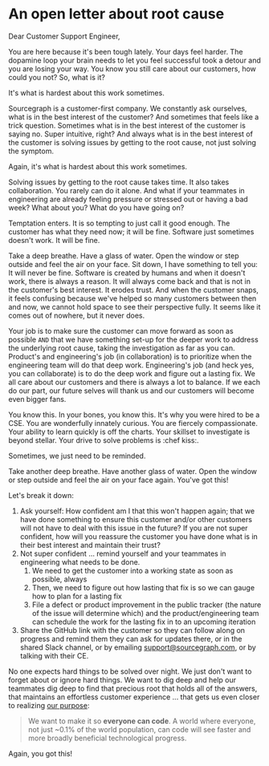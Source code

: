 # An open letter about root cause

Dear Customer Support Engineer,

You are here because it's been tough lately. Your days feel harder. The dopamine loop your brain needs to let you feel successful took a detour and you are losing your way. You know you still care about our customers, how could you not? So, what is it?

It's what is hardest about this work sometimes.

Sourcegraph is a customer-first company. We constantly ask ourselves, what is in the best interest of the customer? And sometimes that feels like a trick question. Sometimes what is in the best interest of the customer is saying no. Super intuitive, right? And always what is in the best interest of the customer is solving issues by getting to the root cause, not just solving the symptom. 

Again, it's what is hardest about this work sometimes.

Solving issues by getting to the root cause takes time. It also takes collaboration. You rarely can do it alone. And what if your teammates in engineering are already feeling pressure or stressed out or having a bad week? What about you? What do you have going on?

Temptation enters. It is so tempting to just call it good enough. The customer has what they need now; it will be fine. Software just sometimes doesn't work. It will be fine. 

Take a deep breathe. Have a glass of water. Open the window or step outside and feel the air on your face. Sit down, I have something to tell you: It will never be fine. Software is created by humans and when it doesn't work, there is always a reason. It will always come back and that is not in the customer's best interest. It erodes trust. And when the customer snaps, it feels confusing because we've helped so many customers between then and now, we cannot hold space to see their perspective fully. It seems like it comes out of nowhere, but it never does. 

Your job is to make sure the customer can move forward as soon as possible `AND` that we have something set-up for the deeper work to address the underlying root cause, taking the investigation as far as you can. Product's and engineering's job (in collaboration) is to prioritize when the engineering team will do that deep work. Engineering's job (and heck yes, you can collaborate) is to do the deep work and figure out a lasting fix. We all care about our customers and there is always a lot to balance. If we each do our part, our future selves will thank us and our customers will become even bigger fans.

You know this. In your bones, you know this. It's why you were hired to be a CSE. You are wonderfully innately curious. You are fiercely compassionate. Your ability to learn quickly is off the charts. Your skillset to investigate is beyond stellar. Your drive to solve problems is :chef kiss:.

Sometimes, we just need to be reminded.

Take another deep breathe. Have another glass of water. Open the window or step outside and feel the air on your face again. You've got this!

Let's break it down:

1. Ask yourself: How confident am I that this won't happen again; that we have done something to ensure this customer and/or other customers will not have to deal with this issue in the future? If you are not super confident, how will you reassure the customer you have done what is in their best interest and maintain their trust?
2. Not super confident ... remind yourself and your teammates in engineering what needs to be done.
	1. We need to get the customer into a working state as soon as possible, always
	2. Then, we need to figure out how lasting that fix is so we can gauge how to plan for a lasting fix
	3. File a defect or product improvement in the public tracker (the nature of the issue will determine which) and the product/engineering team can schedule the work for the lasting fix in to an upcoming iteration
3. Share the GitHub link with the customer so they can follow along on progress and remind them they can ask for updates there, or in the shared Slack channel, or by emailing support@sourcegraph.com, or by talking with their CE.

No one expects hard things to be solved over night. We just don't want to forget about or ignore hard things. We want to dig deep and help our teammates dig deep to find that precious root that holds all of the answers, that maintains an effortless customer experience ... that gets us even closer to realizing [our purpose](https://about.sourcegraph.com/company/strategy#purpose):

> We want to make it so **everyone can code**. A world where everyone, not just ~0.1% of the world population, can code will see faster and more broadly beneficial technological progress.

Again, you got this!
